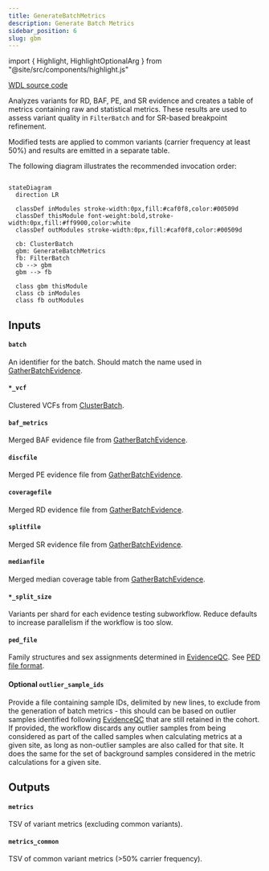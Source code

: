 ```yaml
---
title: GenerateBatchMetrics
description: Generate Batch Metrics
sidebar_position: 6
slug: gbm
---
```


import { Highlight, HighlightOptionalArg } from "@site/src/components/highlight.js"

[WDL source code](https://github.com/broadinstitute/gatk-sv/blob/main/wdl/GenerateBatchMetrics.wdl)

Analyzes variants for RD, BAF, PE, and SR evidence and creates a table of metrics containing raw and statistical 
metrics. These results are used to assess variant quality in `FilterBatch` and for SR-based breakpoint refinement.

Modified tests are applied to common variants (carrier frequency at least 50%) and results are emitted in a separate table.

The following diagram illustrates the recommended invocation order:

```mermaid

stateDiagram
  direction LR
  
  classDef inModules stroke-width:0px,fill:#caf0f8,color:#00509d
  classDef thisModule font-weight:bold,stroke-width:0px,fill:#ff9900,color:white
  classDef outModules stroke-width:0px,fill:#caf0f8,color:#00509d

  cb: ClusterBatch
  gbm: GenerateBatchMetrics
  fb: FilterBatch
  cb --> gbm
  gbm --> fb
  
  class gbm thisModule
  class cb inModules
  class fb outModules
```

## Inputs

#### `batch`
An identifier for the batch. Should match the name used in [GatherBatchEvidence](./gbe#batch).

#### `*_vcf`
Clustered VCFs from [ClusterBatch](./cb#clustered__vcf).

#### `baf_metrics`
Merged BAF evidence file from [GatherBatchEvidence](./gbe#merged_baf).

#### `discfile`
Merged PE evidence file from [GatherBatchEvidence](./gbe#merged_pe).

#### `coveragefile`
Merged RD evidence file from [GatherBatchEvidence](./gbe#merged_bincov).

#### `splitfile`
Merged SR evidence file from [GatherBatchEvidence](./gbe#merged_sr).

#### `medianfile`
Merged median coverage table from [GatherBatchEvidence](./gbe#median_cov).

#### `*_split_size`
Variants per shard for each evidence testing subworkflow. Reduce defaults to increase parallelism if the workflow is 
too slow.

#### `ped_file`
Family structures and sex assignments determined in [EvidenceQC](./eqc). See [PED file format](/docs/gs/inputs#ped-format).

#### <HighlightOptionalArg>Optional</HighlightOptionalArg> `outlier_sample_ids`
Provide a file containing sample IDs, delimited by new lines, to exclude from the generation of batch metrics - 
this should can be based on outlier samples identified following [EvidenceQC](./eqc) that are still retained in 
the cohort. If provided, the workflow discards any outlier samples from being considered as part of the called 
samples when calculating metrics at a given site, as long as non-outlier samples are also called for that site. 
It does the same for the set of background samples considered in the metric calculations for a given site.

## Outputs

#### `metrics`
TSV of variant metrics (excluding common variants).

#### `metrics_common`
TSV of common variant metrics (>50% carrier frequency).
